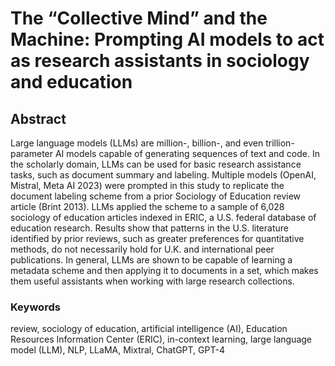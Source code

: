 # The “Collective Mind” and the Machine: Prompting AI models to act as research assistants in sociology and education

## Abstract

Large language models (LLMs) are million-, billion-, and even trillion-parameter AI models capable of generating sequences of text and code. In the scholarly domain, LLMs can be used for basic research assistance tasks, such as document summary and labeling. Multiple models (OpenAI, Mistral, Meta AI 2023) were prompted in this study to replicate the document labeling scheme from a prior Sociology of Education review article (Brint 2013). LLMs applied the scheme to a sample of 6,028 sociology of education articles indexed in ERIC, a U.S. federal database of education research. Results show that patterns in the U.S. literature identified by prior reviews, such as greater preferences for quantitative methods, do not necessarily hold for U.K. and international peer publications. In general, LLMs are shown to be capable of learning a metadata scheme and then applying it to documents in a set, which makes them useful assistants when working with large research collections.

### Keywords
review, sociology of education, artificial intelligence (AI), Education Resources Information Center (ERIC), in-context learning, large language model (LLM), NLP, LLaMA, Mixtral, ChatGPT, GPT-4
